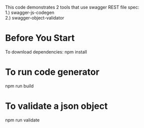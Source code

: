 This code demonstrates 2 tools that use swagger REST file spec:  
1.) swagger-js-codegen  
2.) swagger-object-validator  

# Before You Start  
To download dependencies: npm install

# To run code generator
npm run build  

# To validate a json object  
npm run validate  


